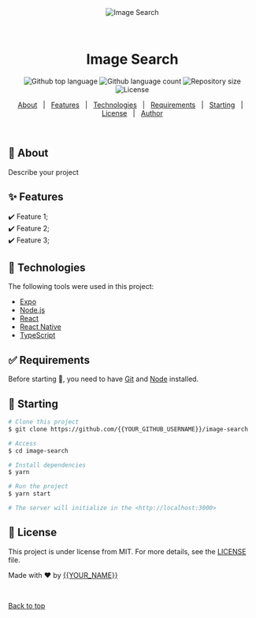 <div align="center" id="top"> 
  <img src="./.github/app.gif" alt="Image Search" />

&#xa0;

  <!-- <a href="https://imagesearch.netlify.app">Demo</a> -->
</div>

<h1 align="center">Image Search</h1>

<p align="center">
  <img alt="Github top language" src="https://img.shields.io/github/languages/top/{{emmaudebu}}/image-search?color=56BEB8">

  <img alt="Github language count" src="https://img.shields.io/github/languages/count/{{emmaudebu}}/image-search?color=56BEB8">

  <img alt="Repository size" src="https://img.shields.io/github/repo-size/{{emmaudebu}}/image-search?color=56BEB8">

  <img alt="License" src="https://img.shields.io/github/license/{{emmaudebu}}/image-search?color=56BEB8">

  <!-- <img alt="Github issues" src="https://img.shields.io/github/issues/{{YOUR_GITHUB_USERNAME}}/image-search?color=56BEB8" /> -->

  <!-- <img alt="Github forks" src="https://img.shields.io/github/forks/{{YOUR_GITHUB_USERNAME}}/image-search?color=56BEB8" /> -->

  <!-- <img alt="Github stars" src="https://img.shields.io/github/stars/{{YOUR_GITHUB_USERNAME}}/image-search?color=56BEB8" /> -->
</p>

<!-- Status -->

<!-- <h4 align="center">
	🚧  Image Search 🚀 Under construction...  🚧
</h4>

<hr> -->

<p align="center">
  <a href="#dart-about">About</a> &#xa0; | &#xa0; 
  <a href="#sparkles-features">Features</a> &#xa0; | &#xa0;
  <a href="#rocket-technologies">Technologies</a> &#xa0; | &#xa0;
  <a href="#white_check_mark-requirements">Requirements</a> &#xa0; | &#xa0;
  <a href="#checkered_flag-starting">Starting</a> &#xa0; | &#xa0;
  <a href="#memo-license">License</a> &#xa0; | &#xa0;
  <a href="https://github.com/{{YOUR_GITHUB_USERNAME}}" target="_blank">Author</a>
</p>

<br>

## :dart: About

Describe your project

## :sparkles: Features

:heavy_check_mark: Feature 1;\
:heavy_check_mark: Feature 2;\
:heavy_check_mark: Feature 3;

## :rocket: Technologies

The following tools were used in this project:

- [Expo](https://expo.io/)
- [Node.js](https://nodejs.org/en/)
- [React](https://pt-br.reactjs.org/)
- [React Native](https://reactnative.dev/)
- [TypeScript](https://www.typescriptlang.org/)

## :white_check_mark: Requirements

Before starting :checkered_flag:, you need to have [Git](https://git-scm.com) and [Node](https://nodejs.org/en/) installed.

## :checkered_flag: Starting

```bash
# Clone this project
$ git clone https://github.com/{{YOUR_GITHUB_USERNAME}}/image-search

# Access
$ cd image-search

# Install dependencies
$ yarn

# Run the project
$ yarn start

# The server will initialize in the <http://localhost:3000>
```

## :memo: License

This project is under license from MIT. For more details, see the [LICENSE](LICENSE.md) file.

Made with :heart: by <a href="https://github.com/{{YOUR_GITHUB_USERNAME}}" target="_blank">{{YOUR_NAME}}</a>

&#xa0;

<a href="#top">Back to top</a>
